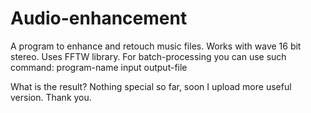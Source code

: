 # Audio-enhancement
A program to enhance and retouch music files. Works with wave 16 bit stereo. Uses FFTW library.
For batch-processing you can use such command: program-name input output-file

What is the result? Nothing special so far, soon I upload more useful version. Thank you.

